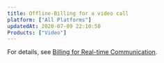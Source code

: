 ```yaml
---
title: Offline-Billing for a video call
platform: ["All Platforms"]
updatedAt: 2020-07-09 22:10:50
Products: ["Video"]
---
```

For details, see [Billing for Real-time Communication](https://docs.agora.io/en/Interactive%20Broadcast/billing_rtc?platform=All%20Platforms).